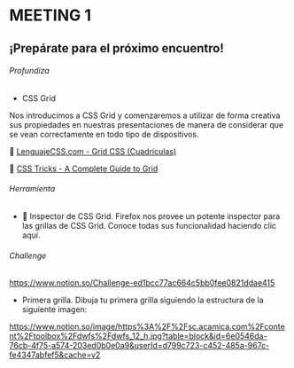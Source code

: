 # MEETING 1

## ¡Prepárate para el próximo encuentro!

###### Profundiza

- CSS Grid

Nos introducimos a CSS Grid y comenzaremos a utilizar de forma creativa sus propiedades en nuestras presentaciones de manera de considerar que se vean correctamente en todo tipo de dispositivos.

📄 [LenguajeCSS.com - Grid CSS (Cuadrículas)](https://lenguajecss.com/p/css/propiedades/grid-css)

📄 [CSS Tricks - A Complete Guide to Grid](https://css-tricks.com/snippets/css/complete-guide-grid/)

###### Herramienta

- 🔧 Inspector de CSS Grid. Firefox nos provee un potente inspector para las grillas de CSS Grid. Conoce todas sus funcionalidad haciendo clic aquí.

###### Challenge 

https://www.notion.so/Challenge-ed1bcc77ac664c5bb0fee0821ddae415

- Primera grilla. Dibuja tu primera grilla siguiendo la estructura de la siguiente imagen:

https://www.notion.so/image/https%3A%2F%2Fsc.acamica.com%2Fcontent%2Ftoolbox%2Fdwfs%2Fdwfs_12_h.jpg?table=block&id=6e0546da-76cb-4f75-a574-203ed0b0e0a9&userId=d799c723-c452-485a-967c-fe4347abfef5&cache=v2







